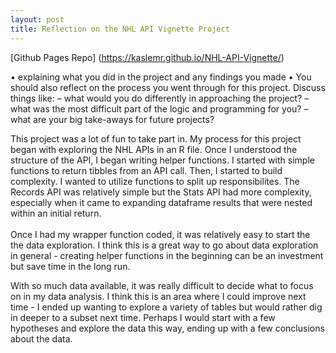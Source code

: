 ```yaml
---
layout: post
title: Reflection on the NHL API Vignette Project
---
```

[Github Pages Repo] (https://kaslemr.github.io/NHL-API-Vignette/)


• explaining what you did in the project and any findings you made
• You should also reflect on the process you went through for this project. Discuss things like:
– what would you do differently in approaching the project?
– what was the most difficult part of the logic and programming for you? – what are your big take-aways for future projects?

This project was a lot of fun to take part in. My process for this project began with exploring the NHL APIs in an R file. Once I understood the structure of the API, I began writing helper functions. I started with simple functions to return tibbles from an API call. Then, I started to build complexity. I wanted to utilize functions to split up responsibilites. The Records API was relatively simple but the Stats API had more complexity, especially when it came to expanding dataframe results that were nested within an initial return. 
<br />
<br />
Once I had my wrapper function coded, it was relatively easy to start the the data exploration.  I think this is a great way to go about data exploration in general - creating helper functions in the beginning can be an investment but save  time in the long run.

With so much data available, it was really difficult to decide what to focus on in my data analysis. I think this is an area where I could improve next time - I ended up wanting to explore a variety of tables but would rather dig in deeper to a subset next time.  Perhaps I would start with a few hypotheses and explore the data this way, ending up with a few conclusions about the data.


